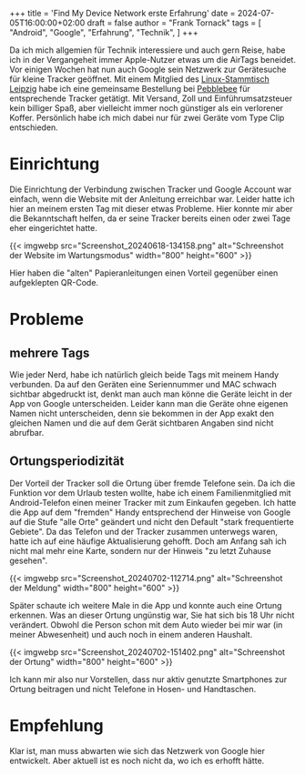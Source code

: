 +++
title = 'Find My Device Network erste Erfahrung'
date = 2024-07-05T16:00:00+02:00
draft = false
author = "Frank Tornack"
tags = [
    "Android",
    "Google",
    "Erfahrung",
    "Technik",
]
+++

Da ich mich allgemien für Technik interessiere und auch gern Reise, habe ich in der Vergangeheit immer Apple-Nutzer etwas um die AirTags beneidet. Vor einigen Wochen hat nun auch Google sein Netzwerk zur Gerätesuche für kleine Tracker geöffnet. Mit einem Mitglied des [Linux-Stammtisch Leipzig](https://www.gaos.org/page/treffen/) habe ich eine gemeinsame Bestellung bei [Pebblebee](https://pebblebee.com/pages/google-find-my-device) für entsprechende Tracker getätigt. Mit Versand, Zoll und Einführumsatzsteuer kein billiger Spaß, aber vielleicht immer noch günstiger als ein verlorener Koffer. Persönlich habe ich mich dabei nur für zwei Geräte vom Type Clip entschieden.

# Einrichtung
Die Einrichtung der Verbindung zwischen Tracker und Google Account war einfach, wenn die Website mit der Anleitung erreichbar war. Leider hatte ich hier an meinem ersten Tag mit dieser etwas Probleme. Hier konnte mir aber die Bekanntschaft helfen, da er seine Tracker bereits einen oder zwei Tage eher eingerichtet hatte.

{{< imgwebp src="Screenshot_20240618-134158.png" alt="Schreenshot der Website im Wartungsmodus" width="800" height="600" >}}

Hier haben die "alten" Papieranleitungen einen Vorteil gegenüber einen aufgeklepten QR-Code.

# Probleme
## mehrere Tags
Wie jeder Nerd, habe ich natürlich gleich beide Tags mit meinem Handy verbunden. Da auf den Geräten eine Seriennummer und MAC schwach sichtbar abgedruckt ist, denkt man auch man könne die Geräte leicht in der App von Google unterscheiden. Leider kann man die Geräte ohne eigenen Namen nicht unterscheiden, denn sie bekommen in der App exakt den gleichen Namen und die auf dem Gerät sichtbaren Angaben sind nicht abrufbar.

## Ortungsperiodizität
Der Vorteil der Tracker soll die Ortung über fremde Telefone sein. Da ich die Funktion vor dem Urlaub testen wollte, habe ich einem Familienmitglied mit Android-Telefon einen meiner Tracker mit zum Einkaufen gegeben. Ich hatte die App auf dem "fremden" Handy entsprechend der Hinweise von Google auf die Stufe "alle Orte" geändert und nicht den Default "stark frequentierte Gebiete". Da das Telefon und der Tracker zusammen unterwegs waren, hatte ich auf eine häufige Aktualisierung gehofft. Doch am Anfang sah ich nicht mal mehr eine Karte, sondern nur der Hinweis "zu letzt Zuhause gesehen".

{{< imgwebp src="Screenshot_20240702-112714.png" alt="Schreenshot der Meldung" width="800" height="600" >}}

Später schaute ich weitere Male in die App und konnte auch eine Ortung erkennen. Was an dieser Ortung ungünstig war, Sie hat sich bis 18 Uhr nicht verändert. Obwohl die Person schon mit dem Auto wieder bei mir war (in meiner Abwesenheit) und auch noch in einem anderen Haushalt.

{{< imgwebp src="Screenshot_20240702-151402.png" alt="Schreenshot der Ortung" width="800" height="600" >}}

Ich kann mir also nur Vorstellen, dass nur aktiv genutzte Smartphones zur Ortung beitragen und nicht Telefone in Hosen- und Handtaschen.

# Empfehlung
Klar ist, man muss abwarten wie sich das Netzwerk von Google hier entwickelt. Aber aktuell ist es noch nicht da, wo ich es erhofft hätte.